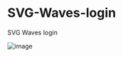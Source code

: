 # SVG-Waves-login
SVG Waves login


![image](https://github.com/usamafaheemAhmed/SVG-Waves-login/assets/117355964/11a1f8e1-4c82-437b-b858-5f8d17a3b3ad)
